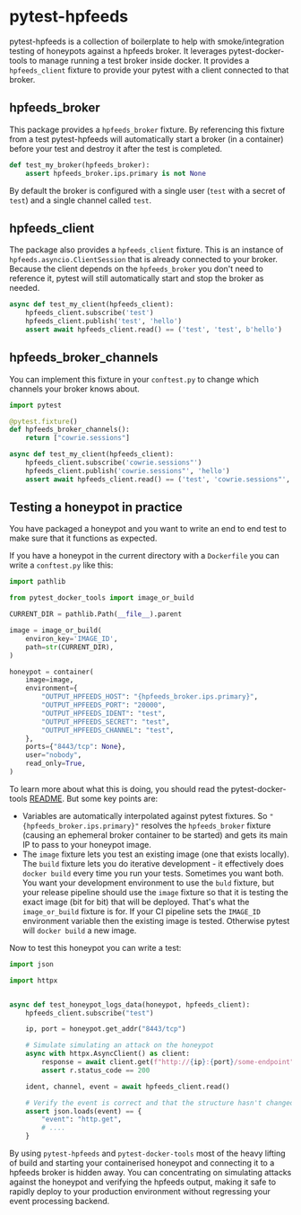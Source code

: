 # pytest-hpfeeds

pytest-hpfeeds is a collection of boilerplate to help with smoke/integration testing of honeypots against a hpfeeds broker. It leverages pytest-docker-tools to manage running a test broker inside docker. It provides a `hpfeeds_client` fixture to provide your pytest with a client connected to that broker.


## hpfeeds_broker

This package provides a `hpfeeds_broker` fixture. By referencing this fixture from a test pytest-hpfeeds will automatically start a broker (in a container) before your test and destroy it after the test is completed.

```python
def test_my_broker(hpfeeds_broker):
    assert hpfeeds_broker.ips.primary is not None
```

By default the broker is configured with a single user (`test` with a secret of `test`) and a single channel called `test`.


## hpfeeds_client

The package also provides a `hpfeeds_client` fixture. This is an instance of `hpfeeds.asyncio.ClientSession` that is already connected to your broker. Because the client depends on the `hpfeeds_broker` you don't need to reference it, pytest will still automatically start and stop the broker as needed.

```python
async def test_my_client(hpfeeds_client):
    hpfeeds_client.subscribe('test')
    hpfeeds_client.publish('test', 'hello')
    assert await hpfeeds_client.read() == ('test', 'test', b'hello')
```


## hpfeeds_broker_channels

You can implement this fixture in your `conftest.py` to change which channels your broker knows about.

```python
import pytest

@pytest.fixture()
def hpfeeds_broker_channels():
    return ["cowrie.sessions"]

async def test_my_client(hpfeeds_client):
    hpfeeds_client.subscribe('cowrie.sessions"')
    hpfeeds_client.publish('cowrie.sessions"', 'hello')
    assert await hpfeeds_client.read() == ('test', 'cowrie.sessions"', b'hello')
```


## Testing a honeypot in practice

You have packaged a honeypot and you want to write an end to end test to make sure that it functions as expected.

If you have a honeypot in the current directory with a `Dockerfile` you can write a `conftest.py` like this:

```python
import pathlib

from pytest_docker_tools import image_or_build

CURRENT_DIR = pathlib.Path(__file__).parent

image = image_or_build(
    environ_key='IMAGE_ID',
    path=str(CURRENT_DIR),
)

honeypot = container(
    image=image,
    environment={
        "OUTPUT_HPFEEDS_HOST": "{hpfeeds_broker.ips.primary}",
        "OUTPUT_HPFEEDS_PORT": "20000",
        "OUTPUT_HPFEEDS_IDENT": "test",
        "OUTPUT_HPFEEDS_SECRET": "test",
        "OUTPUT_HPFEEDS_CHANNEL": "test",
    },
    ports={"8443/tcp": None},
    user="nobody",
    read_only=True,
)
```

To learn more about what this is doing, you should read the pytest-docker-tools [README](https://github.com/Jc2k/pytest-docker-tools/blob/main/README.md). But some key points are:

* Variables are automatically interpolated against pytest fixtures. So `"{hpfeeds_broker.ips.primary}"` resolves the `hpfeeds_broker` fixture (causing an ephemeral broker container to be started) and gets its main IP to pass to your honeypot image.
* The `image` fixture lets you test an existing image (one that exists locally). The `build` fixture lets you do iterative development - it effectively does `docker build` every time you run your tests. Sometimes you want both. You want your development environment to use the `buld` fixture, but your release pipeline should use the `image` fixture so that it is testing the exact image (bit for bit) that will be deployed. That's what the `image_or_build` fixture is for. If your CI pipeline sets the `IMAGE_ID` environment variable then the existing image is tested. Otherwise pytest will `docker build` a new image.

Now to test this honeypot you can write a test:

```python
import json

import httpx


async def test_honeypot_logs_data(honeypot, hpfeeds_client):
    hpfeeds_client.subscribe("test")

    ip, port = honeypot.get_addr("8443/tcp")

    # Simulate simulating an attack on the honeypot
    async with httpx.AsyncClient() as client:
        response = await client.get(f"http://{ip}:{port}/some-endpoint")
        assert r.status_code == 200

    ident, channel, event = await hpfeeds_client.read()

    # Verify the event is correct and that the structure hasn't changed
    assert json.loads(event) == {
        "event": "http.get",
        # ....
    }

```

By using `pytest-hpfeeds` and `pytest-docker-tools` most of the heavy lifting of build and starting your containerised honeypot and connecting it to a hpfeeds broker is hidden away. You can concentrating on simulating attacks against the honeypot and verifying the hpfeeds output, making it safe to rapidly deploy to your production environment without regressing your event processing backend.
